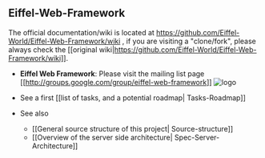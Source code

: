 ## Eiffel-Web-Framework ##

The official documentation/wiki is located at https://github.com/Eiffel-World/Eiffel-Web-Framework/wiki , if you are visiting a "clone/fork", please always check the [[original wiki|https://github.com/Eiffel-World/Eiffel-Web-Framework/wiki]].


- **Eiffel Web Framework**: Please visit the mailing list page [[http://groups.google.com/group/eiffel-web-framework]]  ![logo](http://groups.google.com/intl/en/images/logos/groups_logo_sm.gif)

- See a first [[list of tasks, and a potential roadmap| Tasks-Roadmap]]
- See also
   - [[General source structure of this project| Source-structure]]
   - [[Overview of the server side architecture| Spec-Server-Architecture]]